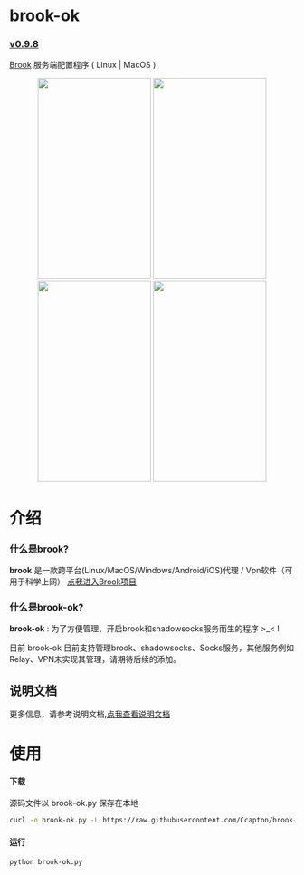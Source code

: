 # brook-ok

<!--注意！-->
<!--注意！-->
<!--这里一定要固定格式，不然脚本升级时解析版本号时可能会出错-->
<!--注意！-->
<!--注意！-->
### [v0.9.8](https://github.com/Ccapton/brook-ok/releases/download/v0.9.8/brook-ok.py)

[Brook](https://github.com/txthinking/brook) 服务端配置程序 ( Linux | MacOS )
 
<div align="center">
<img src="https://raw.githubusercontent.com/Ccapton/FileRepertory/master/files/brook_ok0.png" height="355" width="200" >
<img src="https://raw.githubusercontent.com/Ccapton/FileRepertory/master/files/brook_ok1.png" height="355" width="200" >
<img src="https://raw.githubusercontent.com/Ccapton/FileRepertory/master/files/brook_ok2.png" height="355" width="200" >
<img src="https://raw.githubusercontent.com/Ccapton/FileRepertory/master/files/brook_ok3.png" height="355" width="200" >

</div>
    
# 介绍

### 什么是brook?
**brook** 是一款跨平台(Linux/MacOS/Windows/Android/iOS)代理 / Vpn软件（可用于科学上网）
[点我进入Brook项目](https://github.com/txthinking/brook)

### 什么是brook-ok?
**brook-ok** : 为了方便管理、开启brook和shadowsocks服务而生的程序  >_< !

目前 brook-ok 目前支持管理brook、shadowsocks、Socks服务，其他服务例如Relay、VPN未实现其管理，请期待后续的添加。

## 说明文档
更多信息，请参考说明文档,[点我查看说明文档](https://github.com/Ccapton/brook-ok/wiki/brook-ok%E8%AF%B4%E6%98%8E%E6%96%87%E6%A1%A3)


# 使用
#### 下载
源码文件以 brook-ok.py 保存在本地
```bash
curl -o brook-ok.py -L https://raw.githubusercontent.com/Ccapton/brook-ok/master/brook-ok.py
```

#### 运行 
```bash
python brook-ok.py
``` 

